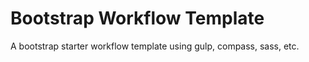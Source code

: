 # Bootstrap Workflow Template

A bootstrap starter workflow template using gulp, compass, sass, etc.